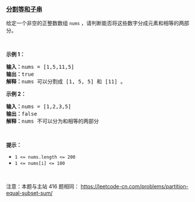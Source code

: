 ### [分割等和子串](https://leetcode-cn.com/problems/NUPfPr)

<p>给定一个非空的正整数数组 <code>nums</code> ，请判断能否将这些数字分成元素和相等的两部分。</p>

<p>&nbsp;</p>

<p><strong>示例&nbsp;1：</strong></p>

<pre>
<strong>输入：</strong>nums = [1,5,11,5]
<strong>输出：</strong>true
<strong>解释：</strong>nums<strong> </strong>可以分割成 [1, 5, 5] 和 [11] 。</pre>

<p><strong>示例&nbsp;2：</strong></p>

<pre>
<strong>输入：</strong>nums = [1,2,3,5]
<strong>输出：</strong>false
<strong>解释：</strong>nums<strong> </strong>不可以分为和相等的两部分
</pre>

<p>&nbsp;</p>

<p><meta charset="UTF-8" /></p>

<p><strong>提示：</strong></p>

<ul>
	<li><code>1 &lt;= nums.length &lt;= 200</code></li>
	<li><code>1 &lt;= nums[i] &lt;= 100</code></li>
</ul>

<p>&nbsp;</p>

<p><meta charset="UTF-8" />注意：本题与主站 416&nbsp;题相同：&nbsp;<a href="https://leetcode-cn.com/problems/partition-equal-subset-sum/">https://leetcode-cn.com/problems/partition-equal-subset-sum/</a></p>
